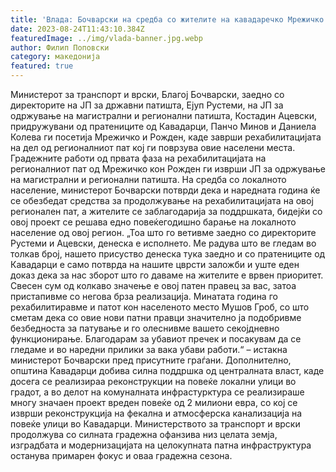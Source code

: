 ```yaml
---
title: 'Влада: Бочварски на средба со жителите на кавадаречко Мрежичко и Рожден, заврши првата фаза од рехабилитацијата на регионалниот пат - 24 АВГУСТ 2023'
date: 2023-08-24T11:43:10.384Z
featuredImage: ../img/vlada-banner.jpg.webp
author: Филип Поповски
category: македонија
featured: true
---
```

Министерот за транспорт и врски, Благој Бочварски, заедно со директорите на ЈП за државни патишта, Ејуп Рустеми, на ЈП за одржување на магистрални и регионални патишта, Костадин Ацевски, придружувани од пратениците од Кавадарци, Панчо Минов и Даниела Колева ги посетија Мрежичко и Рожден, каде заврши рехабилитацијата на дел од регионалниот пат кој ги поврзува овие населени места.
Градежните работи од првата фаза на рехабилитацијата на регионалниот пат од Мрежичко кон Рожден ги изврши ЈП за одржување на магистрални и регионални патишта.
На средба со локалното население, министерот Бочварски потврди дека и наредната година ќе се обезбедат средства за продолжување на рехабилитацијата на овој регионален пат, а жителите се заблагодарија за поддршката, бидејќи со овој проект се решава едно повеќегодишно барање на локалното население од овој регион.
„Тоа што го ветивме заедно со директорите Рустеми и Ацевски, денеска е исполнето. Ме радува што ве гледам во толкав број, нашето присуство денеска тука заедно и со пратениците од Кавадарци е само потврда на нашите цврсти заложби и уште еден доказ дека за нас зборот што го даваме на жителите е врвен приоритет. Свесен сум од колкаво значење е овој патен правец за вас, затоа пристапивме со негова брза реализација. Минатата година го рехабилитиравме и патот кон населеното место Мушов Гроб, со што сметам дека со овие нови патни правци значително ја подобривме безбедноста за патување и го олеснивме вашето секојдневно функционирање. Благодарам за убавиот пречек и посакувам да се гледаме и во наредни прилики за вака убави работи.“ – истакна министерот Бочварски пред присутните граѓани.
Дополнително, општина Кавадарци добива силна поддршка од централната власт, каде досега се реализираа реконструкции на повеќе локални улици во градот, а во делот на комуналната инфрастурктура се реализираше многу значаен проект вреден повеќе од 2 милиони евра, со кој се изврши реконструкција на фекална и атмосферска канализација на повеќе улици во Кавадарци.
Министерството за транспорт и врски продолжува со силната градежна офанзива низ целата земја, изградбата и модернизацијата на целокупната патна инфраструктура останува примарен фокус и оваа градежна сезона.
 

